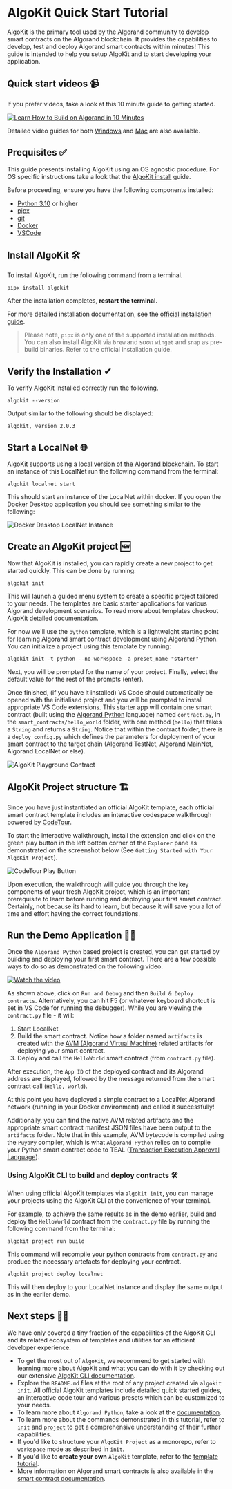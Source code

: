 # AlgoKit Quick Start Tutorial

AlgoKit is the primary tool used by the Algorand community to develop smart contracts on the Algorand blockchain. It provides the capabilities to develop, test and deploy Algorand smart contracts within minutes! This guide is intended to help you setup AlgoKit and to start developing your application.

## Quick start videos 📹

If you prefer videos, take a look at this 10 minute guide to getting started.

[![Learn How to Build on Algorand in 10 Minutes](../imgs/algokit-intro-video-thumbnail.jpg)](https://www.youtube.com/embed/dow6U8DxOGc)

Detailed video guides for both [Windows](https://www.youtube.com/embed/22RvINnZsRo) and [Mac](https://www.youtube.com/embed/zsurtpCGmgE) are also available.

## Prequisites ✅

This guide presents installing AlgoKit using an OS agnostic procedure. For OS specific instructions take a look that the [AlgoKit install](https://github.com/algorandfoundation/algokit-cli/blob/main/README.md#install) guide.

Before proceeding, ensure you have the following components installed:

- [Python 3.10](https://www.python.org/downloads/) or higher
- [pipx](https://pypa.github.io/pipx/#on-linux-install-via-pip-requires-pip-190-or-later)
- [git](https://github.com/git-guides/install-git#install-git)
- [Docker](https://docs.docker.com/desktop/install/mac-install/)
- [VSCode](https://code.visualstudio.com/download)

## Install AlgoKit 🛠

To install AlgoKit, run the following command from a terminal.

```shell
pipx install algokit
```

After the installation completes, **restart the terminal**.

For more detailed installation documentation, see the [official installation guide](https://github.com/algorandfoundation/algokit-cli#install).

> Please note, `pipx` is only one of the supported installation methods. You can also install AlgoKit via `brew` and _soon_ `winget` and `snap` as pre-build binaries. Refer to the official installation guide.

## Verify the Installation ✔

To verify AlgoKit Installed correctly run the following.

```shell
algokit --version
```

Output similar to the following should be displayed:

```shell
algokit, version 2.0.3
```

## Start a LocalNet 🌐

AlgoKit supports using a [local version of the Algorand blockchain](../features/localnet.md). To start an instance of this LocalNet run the following command from the terminal:

```shell
algokit localnet start
```

This should start an instance of the LocalNet within docker. If you open the Docker Desktop application you should see something similar to the following:

![Docker Desktop LocalNet Instance](../imgs/localnet.png)

## Create an AlgoKit project 🆕

Now that AlgoKit is installed, you can rapidly create a new project to get started quickly. This can be done by running:

```shell
algokit init
```

This will launch a guided menu system to create a specific project tailored to your needs. The templates are basic starter applications for various Algorand development scenarios. To read more about templates checkout AlgoKit detailed documentation.

For now we'll use the `python` template, which is a lightweight starting point for learning Algorand smart contract development using Algorand Python. You can initialize a project using this template by running:

```shell
algokit init -t python --no-workspace -a preset_name "starter"
```

Next, you will be prompted for the name of your project. Finally, select the default value for the rest of the prompts (enter).

Once finished, (if you have it installed) VS Code should automatically be opened with the initialised project and you will be prompted to install appropriate VS Code extensions. This starter app will contain one smart contract (built using the [Algorand Python](https://algorandfoundation.github.io/puya/) language) named `contract.py`, in the `smart_contracts/hello_world` folder, with one method (`hello`) that takes a `String` and returns a `String`. Notice that within the contract folder, there is a `deploy_config.py` which defines the parameters for deployment of your smart contract to the target chain (Algorand TestNet, Algorand MainNet, Algorand LocalNet or else).

![AlgoKit Playground Contract](../imgs/algokitplayground.png)

## AlgoKit Project structure 🏗

Since you have just instantiated an official AlgoKit template, each official smart contract template includes an interactive codespace walkthrough powered by [CodeTour](https://marketplace.visualstudio.com/items?itemName=vsls-contrib.codetour).

To start the interactive walkthrough, install the extension and click on the green play button in the left bottom corner of the `Explorer` pane as demonstrated on the screenshot below (See `Getting Started with Your AlgoKit Project`).

![CodeTour Play Button](../imgs/algokitcodetour.png)

Upon execution, the walkthrough will guide you through the key components of your fresh AlgoKit project, which is an important prerequisite to learn before running and deploying your first smart contract. Certainly, not because its hard to learn, but because it will save you a lot of time and effort having the correct foundations.

## Run the Demo Application 🏃‍♂️

Once the `Algorand Python` based project is created, you can get started by building and deploying your first smart contract. There are a few possible ways to do so as demonstrated on the following video.

[![Watch the video](https://ipfs.algonode.xyz/ipfs/Qmc9mRaPoDyhUFmek4ETxVfKUKzUg9pf3Tss5xwkBGdQis)](https://ipfs.algonode.xyz/ipfs/Qma6gNqxsSFc9Jbh8kBTZyVLv5gqFj1xnrsjoeT6MAAwCw/)

As shown above, click on `Run and Debug` and then `Build & Deploy contracts`. Alternatively, you can hit F5 (or whatever keyboard shortcut is set in VS Code for running the debugger). While you are viewing the `contract.py` file - it will:

1. Start LocalNet
2. Build the smart contract. Notice how a folder named `artifacts` is created with the [AVM (Algorand Virtual Machine)](https://developer.algorand.org/docs/get-details/dapps/avm/) related artifacts for deploying your smart contract.
3. Deploy and call the `HelloWorld` smart contract (from `contract.py` file).

After execution, the `App ID` of the deployed contract and its Algorand address are displayed, followed by the message returned from the smart contract call (`Hello, world`).

At this point you have deployed a simple contract to a LocalNet Algorand network (running in your Docker environment) and called it successfully!

Additionally, you can find the native AVM related artifacts and the appropriate smart contract manifest JSON files have been output to the `artifacts` folder. Note that in this example, AVM bytecode is compiled using the `PuyaPy` compiler, which is what `Algorand Python` relies on to compile your Python smart contract code to TEAL ([Transaction Execution Approval Language](https://developer.algorand.org/docs/get-details/dapps/avm/teal/)).

### Using AlgoKit CLI to build and deploy contracts 🛠️

When using official AlgoKit templates via `algokit init`, you can manage your projects using the AlgoKit CLI at the convenience of your terminal.

For example, to achieve the same results as in the demo earlier, build and deploy the `HelloWorld` contract from the `contract.py` file by running the following command from the terminal:

```shell
algokit project run build
```

This command will recompile your python contracts from `contract.py` and produce the necessary artefacts for deploying your contract.

```shell
algokit project deploy localnet
```

This will then deploy to your LocalNet instance and display the same output as in the earlier demo.

## Next steps 🚶‍♂️

We have only covered a tiny fraction of the capabilities of the AlgoKit CLI and its related ecosystem of templates and utilities for an efficient developer experience.

- To get the most out of `AlgoKit`, we recommend to get started with learning more about AlgoKit and what you can do with it by checking out our extensive [AlgoKit CLI documentation](../algokit.md).
- Explore the `README.md` files at the root of any project created via `algokit init`. All official AlgoKit templates include detailed quick started guides, an interactive code tour and various presets which can be customized to your needs.
- To learn more about `Algorand Python`, take a look at the [documentation](https://algorandfoundation.github.io/puya/).
- To learn more about the commands demonstrated in this tutorial, refer to [`init`](../features/init.md) and [`project`](../features/project.md) to get a comprehensive understanding of their further capabilities.
- If you'd like to structure your `AlgoKit Project` as a monorepo, refer to `workspace` mode as described in [`init`](../features/init.md#workspaces-vs-standalone-projects).
- If you'd like to **create your own** `AlgoKit` template, refer to the [template tutorial](./algokit-template.md).
- More information on Algorand smart contracts is also available in the [smart contract documentation](https://developer.algorand.org/docs/get-details/dapps/smart-contracts/).

